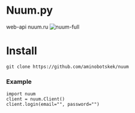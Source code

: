 # Nuum.py
web-api nuum.ru
![nuum-full](https://github.com/aminobotskek/Nuum/assets/94906343/963aa215-a175-42a7-9591-f8030fff01f4)

# Install
```
git clone https://github.com/aminobotskek/nuum
```

### Example
```python3
import nuum
client = nuum.Client()
client.login(email="", password="")

